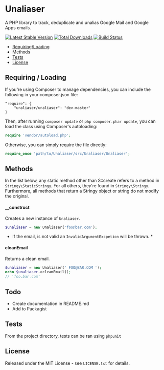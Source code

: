 # Unaliaser

A PHP library to track, deduplicate and unalias Google Mail and Google Apps emails.

[![Latest Stable Version](https://poser.pugx.org/lucasmichot/unaliaser/v/stable.png)](https://packagist.org/packages/lucasmichot/unaliaser)
[![Total Downloads](https://poser.pugx.org/lucasmichot/unaliaser/downloads.png)](https://packagist.org/packages/lucasmichot/unaliaser)
[![Build Status](https://travis-ci.org/lucasmichot/unaliaser.png)](https://travis-ci.org/lucasmichot/unaliaser)

* [Requiring/Loading](#requiringloading)
* [Methods](#methods)
* [Tests](#tests)
* [License](#license)

## Requiring / Loading

If you're using Composer to manage dependencies, you can include the following
in your composer.json file:

    "require": {
        "unaliaser/unaliaser": "dev-master"
    }

Then, after running `composer update` or `php composer.phar update`, you can
load the class using Composer's autoloading:

```php
require 'vendor/autoload.php';
```

Otherwise, you can simply require the file directly:

```php
require_once 'path/to/Unaliaser/src/Unaliaser/Unaliaser';
```

## Methods

In the list below, any static method other than S::create refers to a method in
`Stringy\StaticStringy`. For all others, they're found in `Stringy\Stringy`.
Furthermore, all methods that return a Stringy object or string do not modify
the original.

#### __construct

Creates a new instance of `Unaliaser`.

```php
$unaliaser = new Unaliaser('foo@bar.com');
```

* If the email, is not valid an `InvalidArgumentExcpetion` will be thrown. *

#### cleanEmail

Returns a clean email.

```php
$unaliaser = new Unaliaser(' FOO@BAR.COM ');
echo $unaliaser->cleanEmail();
// 'foo.bar.com'
```

## Todo

* Create documentation in README.md
* Add to Packagist

## Tests

From the project directory, tests can be ran using `phpunit`

## License

Released under the MIT License - see `LICENSE.txt` for details.
